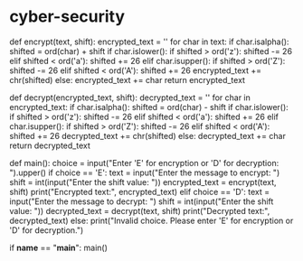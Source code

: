 # cyber-security
def encrypt(text, shift):
    encrypted_text = ''
    for char in text:
        if char.isalpha():
            shifted = ord(char) + shift
            if char.islower():
                if shifted > ord('z'):
                    shifted -= 26
                elif shifted < ord('a'):
                    shifted += 26
            elif char.isupper():
                if shifted > ord('Z'):
                    shifted -= 26
                elif shifted < ord('A'):
                    shifted += 26
            encrypted_text += chr(shifted)
        else:
            encrypted_text += char
    return encrypted_text

def decrypt(encrypted_text, shift):
    decrypted_text = ''
    for char in encrypted_text:
        if char.isalpha():
            shifted = ord(char) - shift
            if char.islower():
                if shifted > ord('z'):
                    shifted -= 26
                elif shifted < ord('a'):
                    shifted += 26
            elif char.isupper():
                if shifted > ord('Z'):
                    shifted -= 26
                elif shifted < ord('A'):
                    shifted += 26
            decrypted_text += chr(shifted)
        else:
            decrypted_text += char
    return decrypted_text

def main():
    choice = input("Enter 'E' for encryption or 'D' for decryption: ").upper()
    if choice == 'E':
        text = input("Enter the message to encrypt: ")
        shift = int(input("Enter the shift value: "))
        encrypted_text = encrypt(text, shift)
        print("Encrypted text:", encrypted_text)
    elif choice == 'D':
        text = input("Enter the message to decrypt: ")
        shift = int(input("Enter the shift value: "))
        decrypted_text = decrypt(text, shift)
        print("Decrypted text:", decrypted_text)
    else:
        print("Invalid choice. Please enter 'E' for encryption or 'D' for decryption.")

if __name__ == "__main__":
    main()
